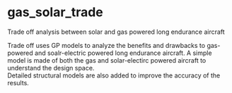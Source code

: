 # gas_solar_trade
Trade off analysis between solar and gas powered long endurance aircraft

Trade off uses GP models to analyze the benefits and drawbacks to gas-powered 
and soalr-electric powered long endurance aircraft.  A simple model is made of 
both the gas and solar-electirc powered aircraft to understand the design space.  
Detailed structural models are also added to improve the accuracy of the results. 
